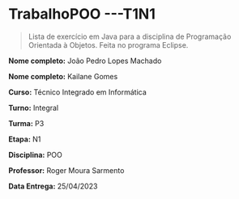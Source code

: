 # TrabalhoPOO ---T1N1
> Lista de exercício em Java para a disciplina de Programação Orientada à Objetos. Feita no programa Eclipse.
 
**Nome completo:** João Pedro Lopes Machado

**Nome completo:** Kailane Gomes

**Curso:** Técnico Integrado em Informática

**Turno:** Integral

**Turma:** P3

**Etapa:** N1

**Disciplina:** POO

**Professor:** Roger Moura Sarmento

**Data Entrega:** 25/04/2023
